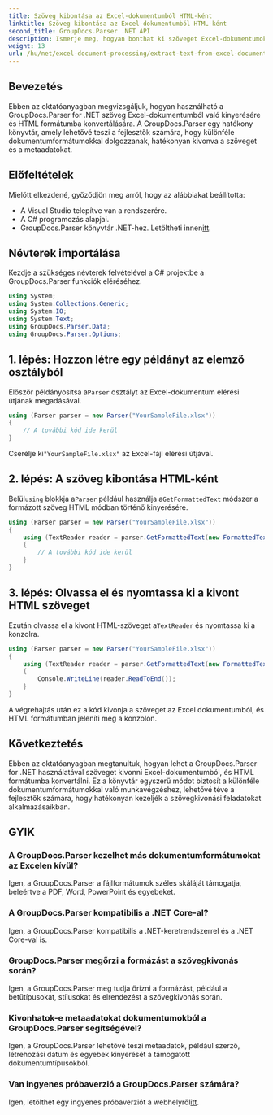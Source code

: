 ```yaml
---
title: Szöveg kibontása az Excel-dokumentumból HTML-ként
linktitle: Szöveg kibontása az Excel-dokumentumból HTML-ként
second_title: GroupDocs.Parser .NET API
description: Ismerje meg, hogyan bonthat ki szöveget Excel-dokumentumokból, és hogyan alakíthatja át HTML-be a GroupDocs.Parser for .NET segítségével.
weight: 13
url: /hu/net/excel-document-processing/extract-text-from-excel-document-as-html/
---
```

## Bevezetés
Ebben az oktatóanyagban megvizsgáljuk, hogyan használható a GroupDocs.Parser for .NET szöveg Excel-dokumentumból való kinyerésére és HTML formátumba konvertálására. A GroupDocs.Parser egy hatékony könyvtár, amely lehetővé teszi a fejlesztők számára, hogy különféle dokumentumformátumokkal dolgozzanak, hatékonyan kivonva a szöveget és a metaadatokat.
## Előfeltételek
Mielőtt elkezdené, győződjön meg arról, hogy az alábbiakat beállította:
- A Visual Studio telepítve van a rendszerére.
- A C# programozás alapjai.
-  GroupDocs.Parser könyvtár .NET-hez. Letöltheti innen[itt](https://releases.groupdocs.com/parser/net/).
## Névterek importálása
Kezdje a szükséges névterek felvételével a C# projektbe a GroupDocs.Parser funkciók eléréséhez.
```csharp
using System;
using System.Collections.Generic;
using System.IO;
using System.Text;
using GroupDocs.Parser.Data;
using GroupDocs.Parser.Options;
```
## 1. lépés: Hozzon létre egy példányt az elemző osztályból
 Először példányosítsa a`Parser` osztályt az Excel-dokumentum elérési útjának megadásával.
```csharp
using (Parser parser = new Parser("YourSampleFile.xlsx"))
{
    // A további kód ide kerül
}
```
 Cserélje ki`"YourSampleFile.xlsx"` az Excel-fájl elérési útjával.
## 2. lépés: A szöveg kibontása HTML-ként
 Belül`using` blokkja a`Parser` például használja a`GetFormattedText` módszer a formázott szöveg HTML módban történő kinyerésére.
```csharp
using (Parser parser = new Parser("YourSampleFile.xlsx"))
{
    using (TextReader reader = parser.GetFormattedText(new FormattedTextOptions(FormattedTextMode.Html)))
    {
        // A további kód ide kerül
    }
}
```
## 3. lépés: Olvassa el és nyomtassa ki a kivont HTML szöveget
 Ezután olvassa el a kivont HTML-szöveget a`TextReader` és nyomtassa ki a konzolra.
```csharp
using (Parser parser = new Parser("YourSampleFile.xlsx"))
{
    using (TextReader reader = parser.GetFormattedText(new FormattedTextOptions(FormattedTextMode.Html)))
    {
        Console.WriteLine(reader.ReadToEnd());
    }
}
```
A végrehajtás után ez a kód kivonja a szöveget az Excel dokumentumból, és HTML formátumban jeleníti meg a konzolon.
## Következtetés
Ebben az oktatóanyagban megtanultuk, hogyan lehet a GroupDocs.Parser for .NET használatával szöveget kivonni Excel-dokumentumból, és HTML formátumba konvertálni. Ez a könyvtár egyszerű módot biztosít a különféle dokumentumformátumokkal való munkavégzéshez, lehetővé téve a fejlesztők számára, hogy hatékonyan kezeljék a szövegkivonási feladatokat alkalmazásaikban.

## GYIK
### A GroupDocs.Parser kezelhet más dokumentumformátumokat az Excelen kívül?
Igen, a GroupDocs.Parser a fájlformátumok széles skáláját támogatja, beleértve a PDF, Word, PowerPoint és egyebeket.
### A GroupDocs.Parser kompatibilis a .NET Core-al?
Igen, a GroupDocs.Parser kompatibilis a .NET-keretrendszerrel és a .NET Core-val is.
### GroupDocs.Parser megőrzi a formázást a szövegkivonás során?
Igen, a GroupDocs.Parser meg tudja őrizni a formázást, például a betűtípusokat, stílusokat és elrendezést a szövegkivonás során.
### Kivonhatok-e metaadatokat dokumentumokból a GroupDocs.Parser segítségével?
Igen, a GroupDocs.Parser lehetővé teszi metaadatok, például szerző, létrehozási dátum és egyebek kinyerését a támogatott dokumentumtípusokból.
### Van ingyenes próbaverzió a GroupDocs.Parser számára?
 Igen, letölthet egy ingyenes próbaverziót a webhelyről[itt](https://releases.groupdocs.com/).